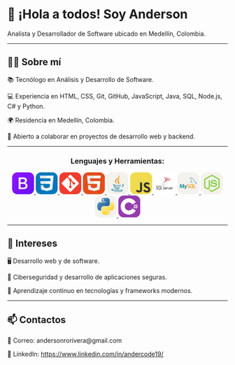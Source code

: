 <h1>👋 ¡Hola a todos! Soy Anderson</h1>
<p>Analista y Desarrollador de Software ubicado en Medellín, Colombia.</p>

<hr>

<h2>🧑‍💻 Sobre mí</h2>
<p>📚 Tecnólogo en Análisis y Desarrollo de Software.</p>
<p>💻 Experiencia en HTML, CSS, Git, GitHub, JavaScript, Java, SQL, Node.js, C# y Python.</p>
<p>🌍 Residencia en Medellín, Colombia.</p>
<p>🤝 Abierto a colaborar en proyectos de desarrollo web y backend.</p>

<hr>

<h3 align="center">Lenguajes y Herramientas:</h3>
<p align="center">
  <a href="https://getbootstrap.com" target="_blank" rel="noreferrer">
    <img src="https://github.com/tandpfun/skill-icons/blob/main/icons/Bootstrap.svg" alt="bootstrap" width="50" height="50"/>
  </a>
  <a href="https://www.w3schools.com/css/" target="_blank" rel="noreferrer">
    <img src="https://github.com/tandpfun/skill-icons/blob/main/icons/CSS.svg" alt="css3" width="50" height="50"/>
  </a>
  <a href="https://git-scm.com/" target="_blank" rel="noreferrer">
    <img src="https://github.com/tandpfun/skill-icons/blob/main/icons/Git.svg" alt="git" width="50" height="50"/>
  </a>
  <a href="https://www.w3.org/html/" target="_blank" rel="noreferrer">
    <img src="https://github.com/tandpfun/skill-icons/blob/main/icons/HTML.svg" alt="html5" width="50" height="50"/>
  </a>
  <a href="https://www.java.com" target="_blank" rel="noreferrer">
    <img src="https://github.com/tandpfun/skill-icons/blob/main/icons/Java-Light.svg" alt="java" width="50" height="50"/>
  </a>
  <a href="https://developer.mozilla.org/en-US/docs/Web/JavaScript" target="_blank" rel="noreferrer">
    <img src="https://github.com/tandpfun/skill-icons/blob/main/icons/JavaScript.svg" alt="javascript" width="50" height="50"/>
  </a>
  <a href="https://www.microsoft.com/en-us/sql-server" target="_blank" rel="noreferrer">
    <img src="https://github.com/Scar1109/skill-icons/blob/Scar1109/icons/microsoftSQL.svg" alt="mssql" width="50" height="50"/>
  </a>
  <a href="https://www.mysql.com/" target="_blank" rel="noreferrer">
    <img src="https://github.com/tandpfun/skill-icons/blob/main/icons/MySQL-Light.svg" alt="mysql" width="50" height="50"/>
  </a>
  <a href="https://nodejs.org" target="_blank" rel="noreferrer">
    <img src="https://github.com/tandpfun/skill-icons/blob/main/icons/NodeJS-Light.svg" alt="nodejs" width="50" height="50"/>
  </a>
  <a href="https://www.python.org/" target="_blank" rel="noreferrer">
    <img src="https://github.com/tandpfun/skill-icons/blob/main/icons/Python-Light.svg" alt="python" width="50" height="50"/>
  </a>
  <a href="https://learn.microsoft.com/en-us/dotnet/csharp/" target="_blank" rel="noreferrer">
    <img src="https://github.com/tandpfun/skill-icons/blob/main/icons/CS.svg" alt="csharp" width="50" height="50"/>
  </a>
</p>

<hr>

<h2>📌 Intereses</h2>
<p>🖥️ Desarrollo web y de software.</p>
<p>🔐 Ciberseguridad y desarrollo de aplicaciones seguras.</p>
<p>🚀 Aprendizaje continuo en tecnologías y frameworks modernos.</p>

<hr>

<h2>📫 Contactos</h2>
<p>📧 Correo: andersonrorivera@gmail.com</p>
<p>💼 LinkedIn: <a href="https://www.linkedin.com/in/andercode19/" target="_blank">https://www.linkedin.com/in/andercode19/</a></p>
